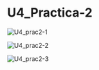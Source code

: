 # U4_Practica-2

![U4_prac2-1](https://github.com/JucaLozte/U4_Practica-2/assets/148293086/a48ddc3a-c573-4b44-868a-2433fa5a6b1e)

![U4_prac2-2](https://github.com/JucaLozte/U4_Practica-2/assets/148293086/f7f72b1c-6b51-4886-b4ad-4bf7533793fb)

![U4_prac2-3](https://github.com/JucaLozte/U4_Practica-2/assets/148293086/7fe7fc5b-de54-4cf4-8023-c6e6ebdf643c)

